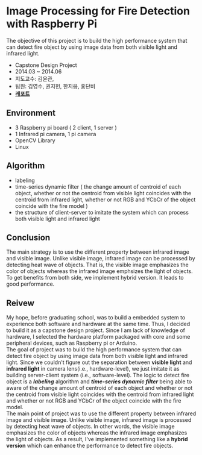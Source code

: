 # Image Processing for Fire Detection with Raspberry Pi
The objective of this project is to build the high performance system that can detect fire object by using image data from both visible light and infrared light. 

- Capstone Design Project
- 2014.03 ~ 2014.06
- 지도교수: 김윤관, 
- 팀원: 김영수, 권지헌, 한지웅, 홍단비
- [**레포트**](https://1drv.ms/w/s!AllPqyV9kKUrgXGdeFJ06NZIc4FE)


## Environment
* 3 Raspberry pi board ( 2 client, 1 server )
* 1 Infrared pi camera, 1 pi camera
* OpenCV Library
* Linux

## Algorithm
* labeling 
* time-series dynamic filter ( the change amount of centroid of each object, whether or not the centroid from visible light coincides with the centroid from infrared light, whether or not RGB and YCbCr of the object coincide with the fire model ) 
* the structure of client-server to imitate the system which can process both visible light and infrared light

## Conclusion
The main strategy is to use the different property between infrared image and visible image. Unlike visible image, infrared image can be processed by detecting heat wave of objects. That is, the visible image emphasizes the color of objects whereas the infrared image emphsizes the light of objects. To get benefits from both side, we implement hybrid version. It leads to good performance. 

## Reivew
My hope, before graduating school, was to build a embedded system to experience both software and hardware at the same time. Thus, I decided to build it as a capstone design project. Since I am lack of knowledge of hardware, I selected the hardware platform packaged with core and some peripheral devices, such as Raspberry pi or Arduino. <br>
The goal of project was to build the high performance system that can detect fire object by using image data from both visible light and infrared light. Since we couldn't figure out the separation between **visible light** and **infrared light** in camera lens(i.e., hardware-level), we just imitate it as building server-client system (i.e., software-level).
The logic to detect fire object is a ***labeling*** algorithm and ***time-series dynamic filter*** being able to aware of the change amount of centroid of each object and whether or not the centroid from visible light coincides with the centroid from infrared light and whether or not RGB and YCbCr of the object coincide with the fire model. <br>
The main point of project was to use the different property between infrared image and visible image. Unlike visible image, infrared image is processed by detecting heat wave of objects. In other words, the visible image emphasizes the color of objects whereas the infrared image emphasizes the light of objects. As a result, I've implemented something like a **hybrid version** which can enhance the performance to detect fire objects.
